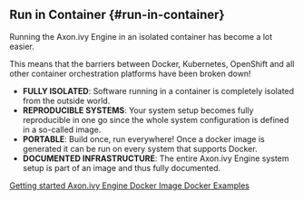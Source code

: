 ## Run in Container {#run-in-container}

Running the Axon.ivy Engine in an isolated container has become a lot easier.

This means that the barriers between Docker, Kubernetes, OpenShift and all other container orchestration platforms have been broken down!

 * __FULLY ISOLATED__: Software running in a container is completely isolated from the outside world.
 * __REPRODUCIBLE SYSTEMS__: Your system setup becomes fully reproducible in one go since the whole system configuration is defined in a so-called image.
 * __PORTABLE__: Build once, run everywhere! Once a docker image is generated it can be run on every system that supports Docker.
 * __DOCUMENTED INFRASTRUCTURE__: The entire Axon.ivy Engine system setup is part of an image and thus fully documented.

<div class="short-links">
	<a href="${docBaseUrl}/engine-guide/getting-started/docker.html" target="_blank" rel="noopener noreferrer">
	  <i class="si si-book"></i> Getting started
	</a>
	<a href="https://hub.docker.com/r/axonivy/axonivy-engine/" target="_blank" rel="noopener noreferrer">
	  <i class="fa-brands fa-docker"></i> Axon.ivy Engine Docker Image
	</a>
	<a href="https://github.com/axonivy/docker-samples" target="_blank" rel="noopener noreferrer">
	  <i class="si si-lab-flask"></i> Docker Examples
	</a>
</div>
